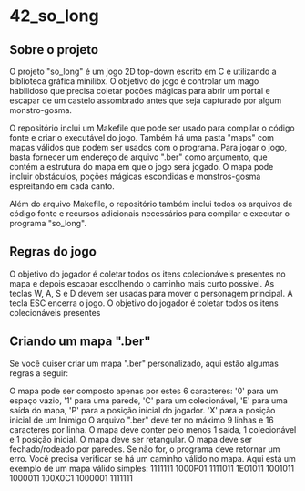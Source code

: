 # 42_so_long

## Sobre o projeto
O projeto "so_long" é um jogo 2D top-down escrito em C e utilizando a biblioteca gráfica minilibx. O objetivo do jogo é controlar um mago habilidoso que precisa coletar poções mágicas para abrir um portal e escapar de um castelo assombrado antes que seja capturado por algum monstro-gosma.

O repositório inclui um Makefile que pode ser usado para compilar o código fonte e criar o executável do jogo. Também há uma pasta "maps" com mapas válidos que podem ser usados com o programa. Para jogar o jogo, basta fornecer um endereço de arquivo ".ber" como argumento, que contém a estrutura do mapa em que o jogo será jogado. O mapa pode incluir obstáculos, poções mágicas escondidas e monstros-gosma espreitando em cada canto.

Além do arquivo Makefile, o repositório também inclui todos os arquivos de código fonte e recursos adicionais necessários para compilar e executar o programa "so_long".

## Regras do jogo
O objetivo do jogador é coletar todos os itens colecionáveis presentes no mapa e depois escapar escolhendo o caminho mais curto possível.
As teclas W, A, S e D devem ser usadas para mover o personagem principal.
A tecla ESC encerra o jogo.
O objetivo do jogador é coletar todos os itens colecionáveis presentes


## Criando um mapa ".ber"
Se você quiser criar um mapa ".ber" personalizado, aqui estão algumas regras a seguir:

O mapa pode ser composto apenas por estes 6 caracteres:
'0' para um espaço vazio,
'1' para uma parede,
'C' para um colecionável,
'E' para uma saída do mapa,
'P' para a posição inicial do jogador.
'X' para a posição inicial de um Inimigo
O arquivo ".ber" deve ter no máximo 9 linhas e 16 caracteres por linha.
O mapa deve conter pelo menos 1 saída, 1 colecionável e 1 posição inicial.
O mapa deve ser retangular.
O mapa deve ser fechado/rodeado por paredes. Se não for, o programa deve retornar um erro.
Você precisa verificar se há um caminho válido no mapa.
Aqui está um exemplo de um mapa válido simples:
1111111
1000P01
1111011
1E01011
1001011
1000011
100X0C1
1000001
1111111
